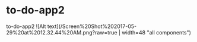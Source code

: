 # to-do-app2
to-do-app2
![Alt text](/Screen%20Shot%202017-05-29%20at%2012.32.44%20AM.png?raw=true | width=48 "all components")
